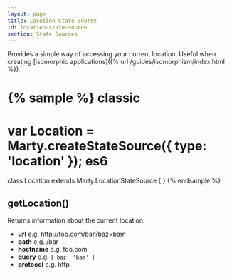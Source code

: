 ```yaml
---
layout: page
title: Location State Source
id: location-state-source
section: State Sources
---
```


Provides a simple way of accessing your current location. Useful when creating [isomorphic applications]({% url /guides/isomorphism/index.html %}).

{% sample %}
classic
=======
var Location = Marty.createStateSource({
  type: 'location'
});
es6
===
class Location extends Marty.LocationStateSource {
}
{% endsample %}

<h2 id="get">getLocation()</h2>

Returns information about the current location:

* **url** e.g. http://foo.com/bar?baz=bam
* **path** e.g. /bar
* **hostname** e.g. foo.com
* **query** e.g. ``{ baz: 'bam' }``
* **protocol** e.g. http